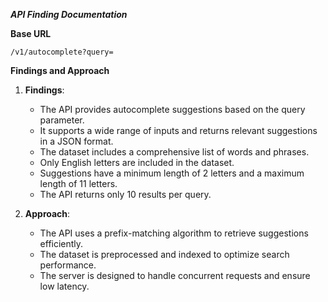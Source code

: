 **_API Finding Documentation_**

**Base URL**

`/v1/autocomplete?query=`

**Findings and Approach**

1. **Findings**:

   - The API provides autocomplete suggestions based on the query parameter.
   - It supports a wide range of inputs and returns relevant suggestions in a JSON format.
   - The dataset includes a comprehensive list of words and phrases.
   - Only English letters are included in the dataset.
   - Suggestions have a minimum length of 2 letters and a maximum length of 11 letters.
   - The API returns only 10 results per query.

2. **Approach**:
   - The API uses a prefix-matching algorithm to retrieve suggestions efficiently.
   - The dataset is preprocessed and indexed to optimize search performance.
   - The server is designed to handle concurrent requests and ensure low latency.
